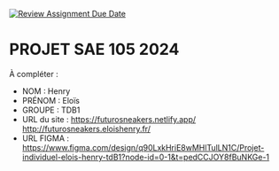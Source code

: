 [![Review Assignment Due Date](https://classroom.github.com/assets/deadline-readme-button-22041afd0340ce965d47ae6ef1cefeee28c7c493a6346c4f15d667ab976d596c.svg)](https://classroom.github.com/a/tqlspz30)
# PROJET SAE 105 2024

À compléter :

- NOM : Henry
- PRÉNOM : Eloïs
- GROUPE : TDB1
- URL du site : https://futurosneakers.netlify.app/
http://futurosneakers.eloishenry.fr/
- URL FIGMA : https://www.figma.com/design/q90LxkHriE8wMHlTulLN1C/Projet-individuel-elois-henry-tdB1?node-id=0-1&t=pedCCJOY8fBuNKGe-1

